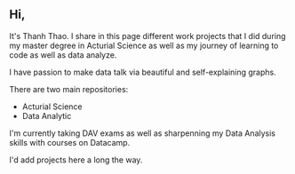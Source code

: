## Hi,

It's Thanh Thao. I share in this page different work projects that I did during my master degree in Acturial Science as well as my journey of learning to code as well as data analyze.

I have passion to make data talk via beautiful and self-explaining graphs.

There are two main repositories:

-  Acturial Science
-  Data Analytic

I'm currently taking DAV exams as well as sharpenning my Data Analysis skills with courses on Datacamp. 

I'd add projects here a long the way.


<!--
**thaopham29/thaopham29** is a ✨ _special_ ✨ repository because its `README.md` (this file) appears on your GitHub profile.

Here are some ideas to get you started:

- 🔭 I’m currently working on ...
- 🌱 I’m currently learning ...
- 👯 I’m looking to collaborate on ...
- 🤔 I’m looking for help with ...
- 💬 Ask me about ...
- 📫 How to reach me: ...
- 😄 Pronouns: ...
- ⚡ Fun fact: ...
-->
